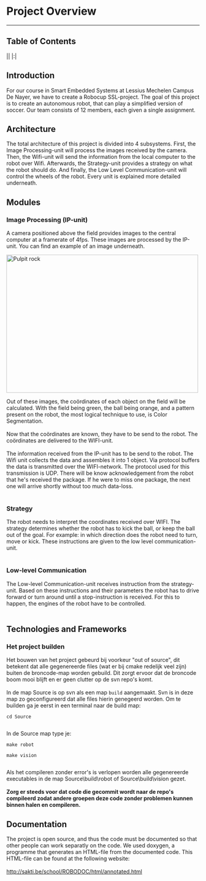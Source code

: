 # Project Overview #

---


## Table of Contents ##
||
|:|

## Introduction ##

For our course in Smart Embedded Systems at Lessius Mechelen Campus De Nayer, we have to create a Robocup SSL-project. The goal of this project is to create an autonomous robot, that can play a simplified version of soccer. Our team consists of 12 members, each given a single assignment.

## Architecture ##

The total architecture of this project is divided into 4 subsystems. First, the Image Processing-unit will process the images received by the camera. Then, the Wifi-unit will send the information from the local computer to the robot over Wifi. Afterwards, the Strategy-unit provides a strategy on what the robot should do. And finally, the Low Level Communication-unit will control the wheels of the robot. Every unit is explained more detailed underneath.

## Modules ##
### Image Processing (IP-unit) ###

A camera positioned above the field provides images to the central computer at a framerate of 4fps. These images are processed by the IP-unit. You can find an example of an image underneath.

<img src='http://denayer-robocup-12-13-a.googlecode.com/svn/wiki/images/afbeelding.jpg' alt='Pulpit rock' width='500' height='360'>

Out of these images, the coördinates of each object on the field will be calculated. With the field being green, the ball being orange, and a pattern present on the robot, the most logical technique to use, is Color Segmentation.<br>
<br>
Now that the coördinates are known, they have to be send to the robot. The coördinates are delivered to the WIFI-unit.<br>
<br>
The information received from the IP-unit has to be send to the robot. The Wifi unit collects the data and assembles it into 1 object. Via protocol buffers the data is transmitted over the WIFI-network. The protocol used for this transmission is UDP. There will be know acknowledgement from the robot that he's received the package. If he were to miss one package, the next one will arrive shortly without too much data-loss.<br>
<br>
<h3>Strategy</h3>

The robot needs to interpret the coordinates received over WIFI. The strategy determines whether the robot has to kick the ball, or keep the ball out of the goal. For example: in which direction does the robot need to turn, move or kick. These instructions are given to the low level communication-unit.<br>
<br>
<h3>Low-level Communication</h3>

The Low-level Communication-unit receives instruction from the strategy-unit. Based on these instructions and their parameters the robot has to drive forward or turn around until a stop-instruction is received. For this to happen, the engines of the robot have to be controlled.<br>
<br>
<h2>Technologies and Frameworks</h2>


<h3>Het project builden</h3>
Het bouwen van het project gebeurd bij voorkeur "out of source", dit betekent dat alle gegenereerde files (wat er bij cmake redelijk veel zijn) buiten de broncode-map worden gebuild. Dit zorgt ervoor dat de broncode boom mooi blijft en er geen clutter op de svn repo's komt.<br>
<br>
In de map Source is op svn als een map <code>build</code> aangemaakt. Svn is in deze map zo geconfigureerd dat alle files hierin genegeerd worden. Om te builden ga je eerst in een terminal naar de build map:<br>
<pre><code>cd Source<br>
</code></pre>
In de Source map type je:<br>
<pre><code>make robot <br>
make vision<br>
</code></pre>

Als het compileren zonder error's is verlopen worden alle gegenereerde executables in de map Source\build\robot of Source\build\vision gezet.<br>
<br>
<b>Zorg er steeds voor dat code die gecommit wordt naar de repo's<br>
compileerd zodat andere groepen deze code zonder problemen kunnen binnen halen en compileren.</b>

<h2>Documentation</h2>

The project is open source, and thus the code must be documented so that other people can work separatly on the code. We used doxygen, a programme that generates an HTML-file from the documented code. This HTML-file can be found at the following website:<br>
<br>
<a href='http://sakti.be/school/ROBODOC/html/annotated.html'>http://sakti.be/school/ROBODOC/html/annotated.html</a>